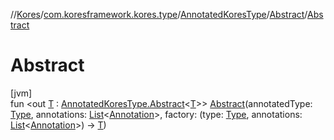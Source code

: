 //[Kores](../../../../index.md)/[com.koresframework.kores.type](../../index.md)/[AnnotatedKoresType](../index.md)/[Abstract](index.md)/[Abstract](-abstract.md)

# Abstract

[jvm]\
fun <out [T](index.md) : [AnnotatedKoresType.Abstract](index.md)<[T](index.md)>> [Abstract](-abstract.md)(annotatedType: [Type](https://docs.oracle.com/javase/8/docs/api/java/lang/reflect/Type.html), annotations: [List](https://kotlinlang.org/api/latest/jvm/stdlib/kotlin.collections/-list/index.html)<[Annotation](../../../com.koresframework.kores.base/-annotation/index.md)>, factory: (type: [Type](https://docs.oracle.com/javase/8/docs/api/java/lang/reflect/Type.html), annotations: [List](https://kotlinlang.org/api/latest/jvm/stdlib/kotlin.collections/-list/index.html)<[Annotation](../../../com.koresframework.kores.base/-annotation/index.md)>) -> [T](index.md))
